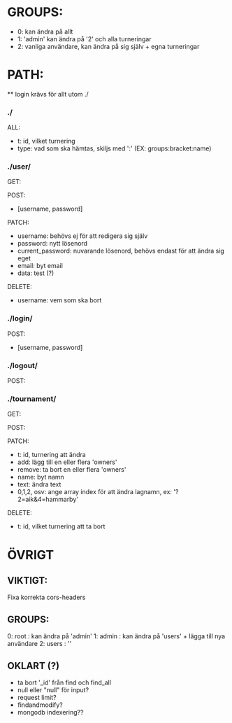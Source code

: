 # GROUPS:
* 0: kan ändra på allt
* 1: 'admin' kan ändra på '2' och alla turneringar
* 2: vanliga användare, kan ändra på sig själv + egna turneringar

# PATH:
** login krävs för allt utom ./

### ./
ALL:
* t: id, vilket turnering
* type: vad som ska hämtas, skiljs med ':' (EX: groups:bracket:name)

### ./user/
GET:

POST: 
* [username, password]

PATCH:
* username: behövs ej för att redigera sig själv
* password: nytt lösenord
* current_password: nuvarande lösenord, behövs endast för att ändra sig eget
* email: byt email
* data: test (?)

DELETE:
* username: vem som ska bort

### ./login/
POST:
* [username, password]

### ./logout/
POST:

### ./tournament/
GET:

POST: 

PATCH:
* t: id, turnering att ändra
* add: lägg till en eller flera 'owners'
* remove: ta bort en eller flera 'owners'
* name: byt namn
* text: ändra text
* 0,1,2, osv: ange array index för att ändra lagnamn, ex: '?2=aik&4=hammarby' 

DELETE:
* t: id, vilket turnering att ta bort

# ÖVRIGT
## VIKTIGT:
Fixa korrekta cors-headers

## GROUPS:
0: root : kan ändra på 'admin'
1: admin : kan ändra på 'users' + lägga till nya användare
2: users : ''

## OKLART (?)
* ta bort '_id' från find och find_all
* null eller "null" för input?
* request limit?
* findandmodify?
* mongodb indexering??